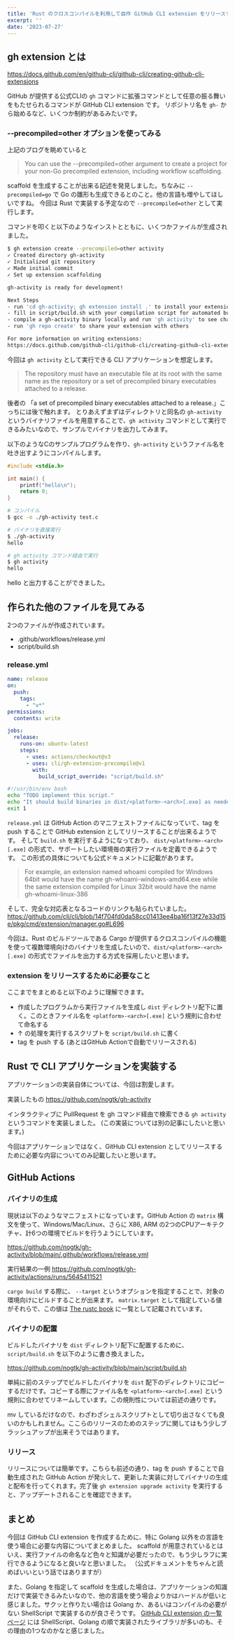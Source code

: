 ```yaml
---
title: 'Rust のクロスコンパイルを利用して自作 GitHub CLI extension をリリースする'
excerpt: ''
date: '2023-07-27'
---
```


## gh extension とは
https://docs.github.com/en/github-cli/github-cli/creating-github-cli-extensions

GitHub が提供する公式CLIの `gh` コマンドに拡張コマンドとして任意の振る舞いをもたせられるコマンドが GitHub CLI extension です。
リポジトリ名を `gh-` から始めるなど、いくつか制約があるみたいです。

### --precompiled=other オプションを使ってみる
上記のブログを眺めていると
> You can use the --precompiled=other argument to create a project for your non-Go precompiled extension, including workflow scaffolding.

scaffold を生成することが出来る記述を発見しました。ちなみに `--precompiled=go` で Go の雛形も生成できるとのこと。他の言語も増やしてほしいですね。
今回は Rust で実装する予定なので `--precompiled=other` として実行します。

コマンドを叩くと以下のようなインストとともに、いくつかファイルが生成されました。
```sh
$ gh extension create --precompiled=other activity
✓ Created directory gh-activity
✓ Initialized git repository
✓ Made initial commit
✓ Set up extension scaffolding

gh-activity is ready for development!

Next Steps
- run 'cd gh-activity; gh extension install .' to install your extension locally
- fill in script/build.sh with your compilation script for automated builds
- compile a gh-activity binary locally and run 'gh activity' to see changes
- run 'gh repo create' to share your extension with others

For more information on writing extensions:
https://docs.github.com/github-cli/github-cli/creating-github-cli-extensions
```

今回は `gh activity` として実行できる CLI アプリケーションを想定します。

>  The repository must have an executable file at its root with the same name as the repository or a set of precompiled binary executables attached to a release.

後者の 「a set of precompiled binary executables attached to a release.」こっちには後で触れます。
とりあえずまずはディレクトリと同名の `gh-activity` というバイナリファイルを用意することで、`gh activity` コマンドとして実行できるみたいなので、サンプルでバイナリを出力してみます。

以下のようなCのサンプルプログラムを作り、`gh-activity` というファイル名を吐き出すようにコンパイルします。

```c
#include <stdio.h>

int main() {
	printf("hello\n");
	return 0;
}
```

```sh
# コンパイル
$ gcc -o ./gh-activity test.c

# バイナリを直接実行
$ ./gh-activity
hello

# gh activity コマンド経由で実行
$ gh activity
hello
```

hello と出力することができました。

## 作られた他のファイルを見てみる
2つのファイルが作成されています。
- .github/workflows/release.yml
- script/build.sh

### release.yml
```yml:release.yml
name: release
on:
  push:
    tags:
      - "v*"
permissions:
  contents: write

jobs:
  release:
    runs-on: ubuntu-latest
    steps:
      - uses: actions/checkout@v3
      - uses: cli/gh-extension-precompile@v1
        with:
          build_script_override: "script/build.sh"
```

```sh:build.sh
#!/usr/bin/env bash
echo "TODO implement this script."
echo "It should build binaries in dist/<platform>-<arch>[.exe] as needed."
exit 1
```

`release.yml` は GitHub Action のマニフェストファイルになっていて、tag を push することで GitHub extension としてリリースすることが出来るようです。
そして `build.sh` を実行するようになっており、 `dist/<platform>-<arch>[.exe]` の形式で、サポートしたい環境毎の実行ファイルを定義できるようです。
この形式の具体についても公式ドキュメントに記載があります。
> For example, an extension named whoami compiled for Windows 64bit would have the name gh-whoami-windows-amd64.exe while the same extension compiled for Linux 32bit would have the name gh-whoami-linux-386

そして、完全な対応表となるコードのリンクも貼られていました。
https://github.com/cli/cli/blob/14f704fd0da58cc01413ee4ba16f13f27e33d15e/pkg/cmd/extension/manager.go#L696

今回は、Rust のビルドツールである Cargo が提供するクロスコンパイルの機能を使って複数環境向けのバイナリを生成したいので、`dist/<platform>-<arch>[.exe]` の形式でファイルを出力する方式を採用したいと思います。

### extension をリリースするために必要なこと
ここまでをまとめると以下のように理解できます。
- 作成したプログラムから実行ファイルを生成し `dist` ディレクトリ配下に置く。このときファイル名を `<platform>-<arch>[.exe]` という規則に合わせて命名する
- ↑ の処理を実行するスクリプトを `script/build.sh` に書く
- tag を push する (あとはGitHub Actionで自動でリリースされる)

## Rust で CLI アプリケーションを実装する
アプリケーションの実装自体については、今回は割愛します。

実装したもの
https://github.com/nogtk/gh-activity

インタラクティブに PullRequest を gh コマンド経由で検索できる `gh activity` というコマンドを実装しました。
(この実装については別の記事にしたいと思います。)

今回はアプリケーションではなく、GitHub CLI extension としてリリースするために必要な内容についてのみ記載したいと思います。

## GitHub Actions
### バイナリの生成
現状は以下のようなマニフェストになっています。GitHub Action の `matrix` 構文を使って、Windows/Mac/Linux、さらに X86, ARM の2つのCPUアーキテクチャ、計6つの環境でビルドを行うようにしています。

https://github.com/nogtk/gh-activity/blob/main/.github/workflows/release.yml

実行結果の一例
https://github.com/nogtk/gh-activity/actions/runs/5645411521

`cargo build` する際に、 `--target` というオプションを指定することで、対象の環境向けにビルドすることが出来ます。 `matrix.target` として指定している値がそれらで、この値は [The rustc book](https://doc.rust-lang.org/nightly/rustc/platform-support.html) に一覧として記載されています。


### バイナリの配置
ビルドしたバイナリを `dist` ディレクトリ配下に配置するために、 `script/build.sh` を以下のように書き換えました。

https://github.com/nogtk/gh-activity/blob/main/script/build.sh

単純に前のステップでビルドしたバイナリを `dist` 配下のディレクトリにコピーするだけです。コピーする際にファイル名を `<platform>-<arch>[.exe]` という規則に合わせてリネームしています。この規則性については前述の通りです。

mv しているだけなので、わざわざシェルスクリプトとして切り出さなくても良いのかもしれません。ここらのリリースのためのステップに関してはもう少しブラッシュアップが出来そうではあります。

### リリース
リリースについては簡単です。こちらも前述の通り、tag を push することで自動生成された GitHub Action が発火して、更新した実装に対してバイナリの生成と配布を行ってくれます。完了後 `gh extension upgrade activity` を実行すると、アップデートされることを確認できます。

## まとめ
今回は GitHub CLI extension を作成するために、特に Golang 以外をの言語を使う場合に必要な内容についてまとめました。
scaffold が用意されているとはいえ、実行ファイルの命名など色々と知識が必要だったので、もう少しラフに実行できるようになると良いなと思いました。
（公式ドキュメントをちゃんと読めばいいという話ではありますが）

また、Golang を指定して scaffold を生成した場合は、アプリケーションの知識だけで実装できるみたいなので、他の言語を使う場合よりかはハードルが低いと感じました。サクッと作りたい場合は Golang か、あるいはコンパイルの必要がない ShellScript で実装するのが良さそうです。
[GitHub CLI extension の一覧ページ](https://github.com/topics/gh-extension) には ShellScript、Golang の順で実装されたライブラリが多いのも、その理由の1つなのかなと感じました。
